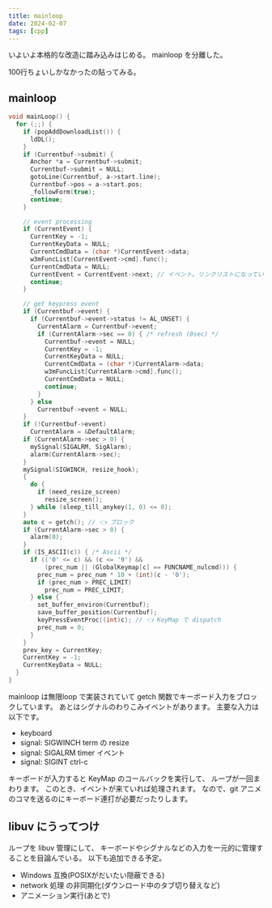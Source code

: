 ```yaml
---
title: mainloop
date: 2024-02-07
tags: [cpp]
---
```


いよいよ本格的な改造に踏み込みはじめる。
mainloop を分離した。

<!-- truncate -->

100行ちょいしかなかったの貼ってみる。

## mainloop

```cpp
void mainLoop() {
  for (;;) {
    if (popAddDownloadList()) {
      ldDL();
    }
    if (Currentbuf->submit) {
      Anchor *a = Currentbuf->submit;
      Currentbuf->submit = NULL;
      gotoLine(Currentbuf, a->start.line);
      Currentbuf->pos = a->start.pos;
      _followForm(true);
      continue;
    }

    // event processing
    if (CurrentEvent) {
      CurrentKey = -1;
      CurrentKeyData = NULL;
      CurrentCmdData = (char *)CurrentEvent->data;
      w3mFuncList[CurrentEvent->cmd].func();
      CurrentCmdData = NULL;
      CurrentEvent = CurrentEvent->next; // イベント。リンクリストになっている。デキューしている
      continue;
    }

    // get keypress event
    if (Currentbuf->event) {
      if (Currentbuf->event->status != AL_UNSET) {
        CurrentAlarm = Currentbuf->event;
        if (CurrentAlarm->sec == 0) { /* refresh (0sec) */
          Currentbuf->event = NULL;
          CurrentKey = -1;
          CurrentKeyData = NULL;
          CurrentCmdData = (char *)CurrentAlarm->data;
          w3mFuncList[CurrentAlarm->cmd].func();
          CurrentCmdData = NULL;
          continue;
        }
      } else
        Currentbuf->event = NULL;
    }
    if (!Currentbuf->event)
      CurrentAlarm = &DefaultAlarm;
    if (CurrentAlarm->sec > 0) {
      mySignal(SIGALRM, SigAlarm);
      alarm(CurrentAlarm->sec);
    }
    mySignal(SIGWINCH, resize_hook);
    {
      do {
        if (need_resize_screen)
          resize_screen();
      } while (sleep_till_anykey(1, 0) <= 0);
    }
    auto c = getch(); // 👈 ブロック
    if (CurrentAlarm->sec > 0) {
      alarm(0);
    }
    if (IS_ASCII(c)) { /* Ascii */
      if (('0' <= c) && (c <= '9') &&
          (prec_num || (GlobalKeymap[c] == FUNCNAME_nulcmd))) {
        prec_num = prec_num * 10 + (int)(c - '0');
        if (prec_num > PREC_LIMIT)
          prec_num = PREC_LIMIT;
      } else {
        set_buffer_environ(Currentbuf);
        save_buffer_position(Currentbuf);
        keyPressEventProc((int)c); // 👈 KeyMap で dispatch
        prec_num = 0;
      }
    }
    prev_key = CurrentKey;
    CurrentKey = -1;
    CurrentKeyData = NULL;
  }
}
```

mainloop は無限loop で実装されていて getch 関数でキーボード入力をブロックしています。
あとはシグナルのわりこみイベントがあります。
主要な入力は以下です。

- keyboard
- signal: SIGWINCH term の resize
- signal: SIGALRM timer イベント
- signal: SIGINT ctrl-c

キーボードが入力すると
KeyMap のコールバックを実行して、
ループが一回まわります。
このとき、イベントが来ていれば処理されます。
なので、git アニメのコマを送るのにキーボード連打が必要だったりします。

## libuv にうってつけ

ループを libuv 管理にして、
キーボードやシグナルなどの入力を一元的に管理することを目論んでいる。
以下も追加できる予定。

- Windows 互換(POSIXがだいたい隠蔽できる)
- network 処理 の非同期化(ダウンロード中のタブ切り替えなど)
- アニメーション実行(あとで)


